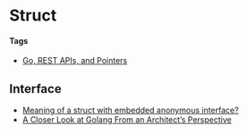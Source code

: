 # Struct

#### Tags
* [Go, REST APIs, and Pointers](https://willnorris.com/2014/05/go-rest-apis-and-pointers)

## Interface
* [Meaning of a struct with embedded anonymous interface?](https://stackoverflow.com/questions/24537443/meaning-of-a-struct-with-embedded-anonymous-interface)
* [A Closer Look at Golang From an Architect’s Perspective](https://thenewstack.io/a-closer-look-at-golang-from-an-architects-perspective/)
